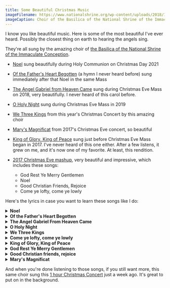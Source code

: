 ```yaml
---
title: Some Beautiful Christmas Music
imageFilename: https://www.nationalshrine.org/wp-content/uploads/2018/11/liv_img_thumb.jpg
imageCaption: Choir of the Basilica of the National Shrine of the Immaculate Conception
---
```


I know you like beautiful music. Here is some of the most beautiful I've ever heard. Possibly the closest thing on earth to hearing the angels sing.

They're all sung by the amazing choir of [the Basilica of the National Shrine of the Immaculate Conception](https://www.nationalshrine.org/).

* [Noel](https://www.youtube.com/watch?v=wuIwAfHyPDw&t=4863s) sung beautifully during Holy Communion on Christmas Day 2021

* [Of the Father's Heart Begotten](https://www.youtube.com/watch?v=wuIwAfHyPDw&t=5252s) (a hymn I never heard before) sung immediately after that Noel in the same Mass

* [The Angel Gabriel from Heaven Came](https://www.youtube.com/watch?v=hfA-Mr0aVoo&t=1907s) sung during Christmas Eve Mass on 2018, very beautifully. I never heard of this carol before.

* [O Holy Night](https://www.youtube.com/watch?v=4GsZYlPrkXw&t=7745s) sung during Christmas Eve Mass in 2019

* [We Three Kings](https://www.youtube.com/watch?v=P19UtVOBOxo&t=3262s) from this year's Christmas Concert by this amazing choir

* [Mary's Magnificat](https://www.youtube.com/watch?v=ze5fxkUcpbc&t=1100s) from 2017's Christmas Eve concert, so beautiful

* [King of Glory, King of Peace](https://www.youtube.com/watch?v=ze5fxkUcpbc&t=1959s) sung just before Christmas Eve Mass began in 2017. I've never heard of this one either. After a few listens, it grew on me, and it's now one of my favorite. At least, this rendition.

* [2017 Christmas Eve mashup](https://www.youtube.com/watch?t=1462&v=ze5fxkUcpbc&feature=youtu.be), very beautiful and impressive, which includes these songs:
  * God Rest Ye Merry Gentlemen
  * Noel
  * Good Christian Friends, Rejoice
  * Come ye lofty, come ye lowly

Here's the lyrics in case you want to learn these songs like I do:

<details>
<summary><b>Noel</b></summary>

> The First Noel, the Angels did say  
> Was to certain poor shepherds in fields as they lay  
> In fields where they lay keeping their sheep  
> On a cold winter's night that was so deep.  
> Noel, Noel, Noel, Noel  
> Born is the King of Israel!  
>   
> They looked up and saw a star  
> Shining in the East beyond them far  
> And to the earth it gave great light  
> And so it continued both day and night.  
> Noel, Noel, Noel, Noel  
> Born is the King of Israel!  
>   
> And by the light of that same star  
> Three Wise men came from country far  
> To seek for a King was their intent  
> And to follow the star wherever it went.  
> Noel, Noel, Noel, Noel  
> Born is the King of Israel!  
>   
> This star drew nigh to the northwest  
> O'er Bethlehem it took its rest  
> And there it did both pause and stay  
> Right o'er the place where Jesus lay.  
> Noel, Noel, Noel, Noel  
> Born is the King of Israel!  
>   
> Then entered in those Wise men three  
> Full reverently upon their knee  
> And offered there in His presence  
> Their gold and myrrh and frankincense.  
> Noel, Noel, Noel, Noel  
> Born is the King of Israel!   
>   
> Then let us all with one accord  
> Sing praises to our heavenly Lord  
> That hath made Heaven and earth of nought  
> And with his blood mankind has bought.  
> Noel, Noel, Noel, Noel  
> Born is the King of Israel!  

</details>

<details>
<summary><b>Of the Father's Heart Begotten</b></summary>

> Of the Father’s heart begotten,   
> Ere the world from chaos rose,   
> He is Alpha: from that Fountain   
> All that is and hath been flows;  
> He is Omega, of all things   
> Yet to come the mystic Close,  
> Evermore and evermore.   
>   
> By his word was all created;   
> He commanded and ‘twas done;  
> Earth and sky and boundless ocean,   
> Universe of three in one,  
> All that sees the moon’s soft radiance,   
> All that breathes beneath the sun,  
> Evermore and evermore.   
>   
> He assumed this mortal body,   
> Frail and feeble, doomed to die,   
> That the race from dust created   
> Might not perish utterly,  
> Which the dreadful Law had sentenced   
> In the depths of hell to lie,  
> Evermore and evermore.  
>   
> O How blest that wondrous birthday,   
> When the Maid the curse retrieved,  
> Brought to birth mankind’s salvation,   
> By the Holy Ghost conceived;  
> And the Bade, the world’s Redeemer,   
> In her loving arms received,  
> Evermore and evermore.  
>   
> This is he, whom seer and sibyl   
> Sang in ages long gone by;  
> This is he of old revealed   
> In the page of prophecy;   
> Lo! he comes, the promised Savior;   
> Let the world his praises cry!  
> Evermore and evermore.  
>   
> Sing, ye heights of heav’n, his praises;   
> Angels and Archangels, sing!  
> Wheresoe’er ye be, ye faithful,   
> Let your joyous anthems ring,  
> Ev’ry tongue his name confessing,   
> Countless voices answering,  
> Evermore and evermore  

</details>

<details>

<summary><b>The Angel Gabriel From Heaven Came</b></summary>


> The angel Gabriel from heaven came  
> His wings as drifted snow his eyes as flame  
> "All hail" said he "thou lowly maiden Mary,  
> Most highly favored lady," Gloria!  
>   
> "For know a blessed mother thou shalt be,  
> All generations laud and honor thee,  
> Thy Son shall be Emanuel, by seers foretold  
> Most highly favored lady," Gloria!  
>   
> Then gentle Mary meekly bowed her head  
> "To me be as it pleaseth God," she said,  
> "My soul shall laud and magnify his holy name."  
> Most highly favored lady. Gloria!  
>   
> Of her, Emanuel, the Christ was born  
> In Bethlehem, all on a Christmas morn  
> And Christian folk throughout the world will ever say:  
> "Most highly favored lady," Gloria!  

</details>

<details>

<summary><b>O Holy Night</b></summary>

> O holy night, the stars are brightly shining,  
> It is the night of the dear Saviour’s birth;  
> Long lay the world in sin and error pining,  
> 'Till he appeared and the soul felt its worth.  
> A thrill of hope the weary world rejoices,  
> For yonder breaks a new and glorious morn;  
>   
> Fall on your knees,  
> Oh hear the angel voices!  
> O night divine!  
> O night when Christ was born.  
> O night divine,  
> O night, O night divine.  
>   
> Led by the light of Faith serenely beaming;  
> With glowing hearts by his cradle we stand:  
> So, led by light of a star sweetly gleaming,  
> Here came the wise men from the Orient land,  
> The King of Kings lay thus in lowly manger,  
> In all our trials born to be our friend;  
>   
> He knows our need, To our weakness no stranger!  
> Behold your King! Before Him lowly bend!  
> Behold your King! your King! before him bend!  
>   
> Truly He taught us to love one another;  
> His law is Love and His gospel is Peace;  
> Chains shall he break, for the slave is our brother,  
> And in his name all oppression shall cease,  
> Sweet hymns of joy in grateful Chorus raise we;  
> Let all within us praise his Holy name!  
>   
> Christ is the Lord, then ever and ever praise we!  
> His pow'r and glory, evermore proclaim!  
> His pow'r and glory, evermore proclaim!  

</details>


<details>

<summary><b>We Three Kings</b></summary>

> We Three Kings of Orient are,   
> Bearing gifts we traverse afar,   
> Field and fountain,   
> Moor and mountain,   
> Following yonder Star.   
>    
>    
> Star of Wonder, Star of Night,   
> Star with Royal Beauty bright,   
> Westward leading,   
> Still proceeding,   
> Guide us to Thy perfect Light.   
>    
>    
> [Gaspard]   
>    
> Born a King on Bethlehem plain,   
> Gold I bring to crown Him again,   
> King for ever,   
> Ceasing never   
> Over us all to reign.   
> O Star, &c.   
>    
>    
> [Melchior]   
>    
> Frankincense to offer have I,   
> Incense owns a Deity nigh:   
> Prayer and praising   
> All men raising,   
> Worship Him God Most High.   
> O Star, &c.   
>    
>    
> [Balthazar]   
>    
> Myrrh is mine; its bitter perfume   
> Breathes a life of gathering gloom;—   
> Sorrowing, sighing,   
> Bleeding, dying,   
> Sealed in the stone-cold tomb.   
> O Star, &c.   
>    
>    
> Glorious now behold Him arise,   
> King, and God, and Sacrifice;   
> Heav’n sings Hallelujah:   
> Hallelujah the earth replies.   
> O Star, &c.   

</details>


<details>
<summary><b>Come ye lofty, come ye lowly</b></summary>

> Come ye lofty, come ye lowly
> Let your songs of gladness ring;
> In a stable lies the Holy,
> In a manger rests the King:
> See in Mary's arms reposing
> Christ by highest heav'n adored:
> Come, your circle 'round Him closing,
> Pious hearts that love the Lord.
> 
> Come ye poor, no pomp of station
> Robes the Child your hearts adore:
> He, the Lord of all salvation,
> Shares your want, is weak and poor:
> Oxen, round about behold them;
> Rafters naked, cold, and bare,
> See the Shepherds, God has told them
> That the Prince of Life lies there.
> 
> Come ye children blithe and merry,
> This one Child your model make;
> Christmas holly, leaf, and berry,
> All be prized for His dear sake:
> Come ye gentle hearts and tender,
> Come ye spirits keen and bold;
> All in all your homage render,
> Weak and mighty, young and old.
> 
> High above a star is shining,
> And the wise men haste from far:
> Come glad hearts, and spirits pining--
> For you all has ris'n the star.
> Let us bring our poor oblations,
> Thanks and love, and faith and praise;
> Come ye people, come ye nations,
> All in all draw nigh to gaze.

</details>


<details>
<summary><b>King of Glory, King of Peace</b></summary>

> King of glory, King of peace,
> I will love Thee;
> and that love may never cease,
> I will move Thee.
> Thou hast granted my request,
> Thou hast heard me;
> Thou didst note my working breast,
> Thou hast spared me.
> 
> Wherefore with my utmost art
> I will sing Thee,
> and the cream of all my heart
> I will bring Thee.
> Though my sins against me cried,
> Thou didst clear me;
> and alone, when they replied,
> Thou didst hear me.
> 
> Sev'n whole days, not one in sev'n,
> I will praise Thee;
> in my heart, though not in heav'n,
> I can raise Thee.
> Small it is, in this poor sort
> to enroll Thee:
> e'en eternity's too short
> to extol Thee.

</details>

<details>
<summary><b>God Rest Ye Merry Gentlemen</b></summary>

> God rest you merry gentlemen
> Let nothing you dismay
> Remember Christ our Savior
> Was born on Christmas Day
> To save us all from all our sin
> When we had gone astray
> 
> O Tidings of Comfort and Joy,
> Comfort and Joy,
> O Tidings of Comfort and Joy
>
> In Bethlehem, in Jury,
> This blessed Babe was born,
> And laid within a manger,
> Upon that holy morn;
> To which His mother Mary
> Did nothing take in scorn.
> 
> O Tidings of Comfort and Joy,
> Comfort and Joy,
> O Tidings of Comfort and Joy
>
> Now to the Lord sing praises
> All you within this place
> And with true love and brotherhood
> Each other now embrace
> This holy tide of Christmas
> All others doth deface
> 
> O Tidings of Comfort and Joy,
> Comfort and Joy,
> O Tidings of Comfort and Joy

</details>

<details>
<summary><b>Good Christian friends, rejoice</b></summary>

> Good Christian friends, rejoice
> with heart and soul, and voice;
> give ye heed to what we say:
> News, news! Jesus Christ is born today!
> Ox and ass before him bow,
> and he is in the manger now.
> Christ is born today,
> Christ is born today!
> 
> Good Christian friends, rejoice,
> with heart and soul and voice;
> now ye hear of endless bliss:
> Joy, joy! Jesus Christ was born for this!
> He hath opened heaven's door,
> and now has blest us evermore.
> Christ was born for this,
> Christ was born for this!
> 
> Good Christian friends, rejoice,
> with heart and soul and voice;
> now ye need not fear the grave:
> Peace, peace! Jesus Christ was born to save!
> Calls you one and calls you all,
> to gain his everlasting hall.
> Christ was born to save,
> Christ was born to save!

</details>

<details>

<summary><b>Mary's Magnificat</b></summary>

> Softly a light is stealing,
> Sweetly a maiden sings,
> Ever wakeful, ever wistful,
> Watching faithfully, thankfully,
> Tenderly her King of kings.
> 
> My soul doth magnify,
> Doth magnify the Lord:
> And my spirit hath rejoiced,
> Rejoiced in God my Saviour.
> 
> Mary her song to Jesus
> Softly serenely sings:
> “I will love you, I will serve you,
> May my lullaby glorify,
> Magnify my King of kings”.
> 
> Lullaby, lullaby.

</details>


And when you're done listening to those songs, if you still want more, this same choir sung this [1 hour Christmas Concert](https://www.youtube.com/watch?v=P19UtVOBOxo) just a week ago. It's great to put on in the background.

